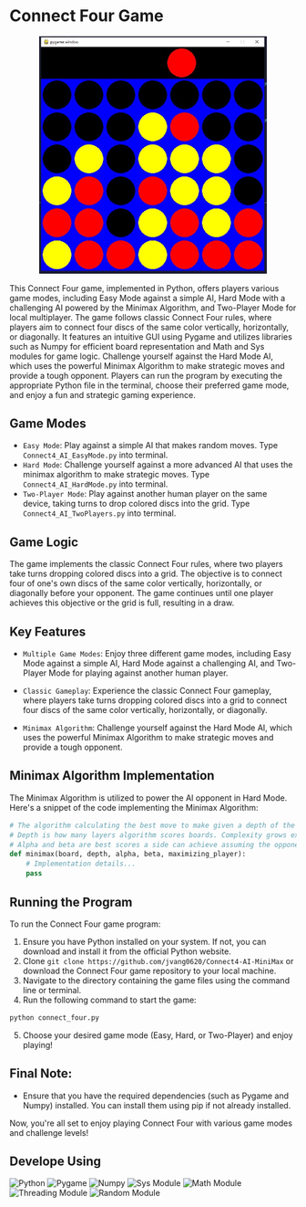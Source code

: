 # Connect Four Game

<div align="center">
    <img src="img/connect4.JPG" alt="Tic Tac Toe App" width="400">
</div>

This Connect Four game, implemented in Python, offers players various game modes, including Easy Mode against a simple AI, Hard Mode with a challenging AI powered by the Minimax Algorithm, and Two-Player Mode for local multiplayer. The game follows classic Connect Four rules, where players aim to connect four discs of the same color vertically, horizontally, or diagonally. It features an intuitive GUI using Pygame and utilizes libraries such as Numpy for efficient board representation and Math and Sys modules for game logic. Challenge yourself against the Hard Mode AI, which uses the powerful Minimax Algorithm to make strategic moves and provide a tough opponent. Players can run the program by executing the appropriate Python file in the terminal, choose their preferred game mode, and enjoy a fun and strategic gaming experience.

## Game Modes

- `Easy Mode`: Play against a simple AI that makes random moves. Type `Connect4_AI_EasyMode.py` into terminal.
- `Hard Mode`: Challenge yourself against a more advanced AI that uses the minimax algorithm to make strategic moves. Type `Connect4_AI_HardMode.py` into terminal.
- `Two-Player Mode`: Play against another human player on the same device, taking turns to drop colored discs into the grid. Type `Connect4_AI_TwoPlayers.py` into terminal.

## Game Logic

The game implements the classic Connect Four rules, where two players take turns dropping colored discs into a grid. The objective is to connect four of one's own discs of the same color vertically, horizontally, or diagonally before your opponent. The game continues until one player achieves this objective or the grid is full, resulting in a draw.

## Key Features

- `Multiple Game Modes`: Enjoy three different game modes, including Easy Mode against a simple AI, Hard Mode against a challenging AI, and Two-Player Mode for playing against another human player.

- `Classic Gameplay`: Experience the classic Connect Four gameplay, where players take turns dropping colored discs into a grid to connect four discs of the same color vertically, horizontally, or diagonally.

- `Minimax Algorithm`: Challenge yourself against the Hard Mode AI, which uses the powerful Minimax Algorithm to make strategic moves and provide a tough opponent.

## Minimax Algorithm Implementation

The Minimax Algorithm is utilized to power the AI opponent in Hard Mode. Here's a snippet of the code implementing the Minimax Algorithm:

```python
# The algorithm calculating the best move to make given a depth of the search tree.
# Depth is how many layers algorithm scores boards. Complexity grows exponentially.
# Alpha and beta are best scores a side can achieve assuming the opponent makes the best play.
def minimax(board, depth, alpha, beta, maximizing_player):
    # Implementation details...
    pass
```

## Running the Program

To run the Connect Four game program:

1. Ensure you have Python installed on your system. If not, you can download and install it from the official Python website.
2. Clone `git clone https://github.com/jvang0620/Connect4-AI-MiniMax` or download the Connect Four game repository to your local machine.
3. Navigate to the directory containing the game files using the command line or terminal.
4. Run the following command to start the game:

```bash
python connect_four.py
```

5. Choose your desired game mode (Easy, Hard, or Two-Player) and enjoy playing!

## Final Note:

- Ensure that you have the required dependencies (such as Pygame and Numpy) installed. You can install them using pip if not already installed.

Now, you're all set to enjoy playing Connect Four with various game modes and challenge levels!

## Develope Using

![Python](https://img.shields.io/badge/-Python-blue?style=for-the-badge&logo=python)
![Pygame](https://img.shields.io/badge/-Pygame-blue?style=for-the-badge&logo=python)
![Numpy](https://img.shields.io/badge/-Numpy-blue?style=for-the-badge&logo=python)
![Sys Module](https://img.shields.io/badge/-Sys_Module-blue?style=for-the-badge&logo=python)
![Math Module](https://img.shields.io/badge/-Math_Module-blue?style=for-the-badge&logo=python)
![Threading Module](https://img.shields.io/badge/-Threading_Module-blue?style=for-the-badge&logo=python)
![Random Module](https://img.shields.io/badge/-Random_Module-blue?style=for-the-badge&logo=python)
